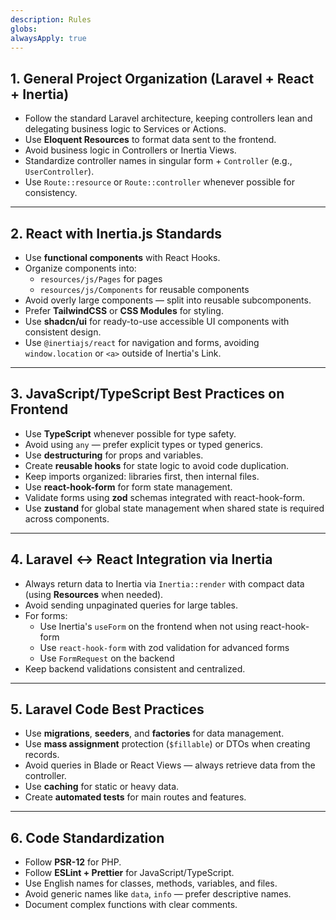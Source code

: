 ```yaml
---
description: Rules
globs:
alwaysApply: true
---
```


## 1. General Project Organization (Laravel + React + Inertia)

- Follow the standard Laravel architecture, keeping controllers lean and delegating business logic to Services or Actions.
- Use **Eloquent Resources** to format data sent to the frontend.
- Avoid business logic in Controllers or Inertia Views.
- Standardize controller names in singular form + `Controller` (e.g., `UserController`).
- Use `Route::resource` or `Route::controller` whenever possible for consistency.

---

## 2. React with Inertia.js Standards

- Use **functional components** with React Hooks.
- Organize components into:
    - `resources/js/Pages` for pages
    - `resources/js/Components` for reusable components
- Avoid overly large components — split into reusable subcomponents.
- Prefer **TailwindCSS** or **CSS Modules** for styling.
- Use **shadcn/ui** for ready-to-use accessible UI components with consistent design.
- Use `@inertiajs/react` for navigation and forms, avoiding `window.location` or `<a>` outside of Inertia's Link.

---

## 3. JavaScript/TypeScript Best Practices on Frontend

- Use **TypeScript** whenever possible for type safety.
- Avoid using `any` — prefer explicit types or typed generics.
- Use **destructuring** for props and variables.
- Create **reusable hooks** for state logic to avoid code duplication.
- Keep imports organized: libraries first, then internal files.
- Use **react-hook-form** for form state management.
- Validate forms using **zod** schemas integrated with react-hook-form.
- Use **zustand** for global state management when shared state is required across components.

---

## 4. Laravel ↔ React Integration via Inertia

- Always return data to Inertia via `Inertia::render` with compact data (using **Resources** when needed).
- Avoid sending unpaginated queries for large tables.
- For forms:
    - Use Inertia's `useForm` on the frontend when not using react-hook-form
    - Use `react-hook-form` with zod validation for advanced forms
    - Use `FormRequest` on the backend
- Keep backend validations consistent and centralized.

---

## 5. Laravel Code Best Practices

- Use **migrations**, **seeders**, and **factories** for data management.
- Use **mass assignment** protection (`$fillable`) or DTOs when creating records.
- Avoid queries in Blade or React Views — always retrieve data from the controller.
- Use **caching** for static or heavy data.
- Create **automated tests** for main routes and features.

---

## 6. Code Standardization

- Follow **PSR-12** for PHP.
- Follow **ESLint + Prettier** for JavaScript/TypeScript.
- Use English names for classes, methods, variables, and files.
- Avoid generic names like `data`, `info` — prefer descriptive names.
- Document complex functions with clear comments.
